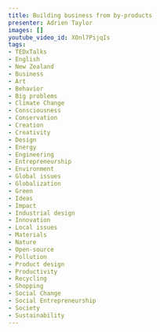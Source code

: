```yaml
---
title: Building business from by-products
presenter: Adrien Taylor
images: []
youtube_video_id: XOnl7PijqIs
tags:
- TEDxTalks
- English
- New Zealand
- Business
- Art
- Behavior
- Big problems
- Climate Change
- Consciousness
- Conservation
- Creation
- Creativity
- Design
- Energy
- Engineering
- Entrepreneurship
- Environment
- Global issues
- Globalization
- Green
- Ideas
- Impact
- Industrial design
- Innovation
- Local issues
- Materials
- Nature
- Open-source
- Pollution
- Product design
- Productivity
- Recycling
- Shopping
- Social Change
- Social Entrepreneurship
- Society
- Sustainability
---
```

